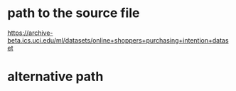 # path to the source file
https://archive-beta.ics.uci.edu/ml/datasets/online+shoppers+purchasing+intention+dataset

# alternative path
